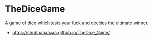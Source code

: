 # TheDiceGame
A game of dice which tests your luck and decides the ultimate winner.
* https://shubhaaaaaaa.github.io/TheDice_Game/
